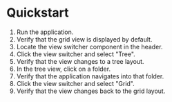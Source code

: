 # Quickstart

1.  Run the application.
2.  Verify that the grid view is displayed by default.
3.  Locate the view switcher component in the header.
4.  Click the view switcher and select "Tree".
5.  Verify that the view changes to a tree layout.
6.  In the tree view, click on a folder.
7.  Verify that the application navigates into that folder.
8.  Click the view switcher and select "Grid".
9.  Verify that the view changes back to the grid layout.
